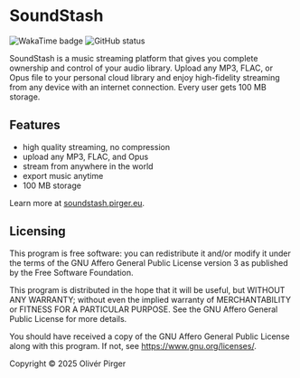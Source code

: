 # SoundStash

![WakaTime badge](https://hackatime-badge.hackclub.com/U078A5HKZ9D/soundstash)
![GitHub status](https://img.shields.io/github/checks-status/4f48/soundstash/main)

SoundStash is a music streaming platform that gives you complete ownership and control of your audio library. Upload any MP3, FLAC, or Opus file to your personal cloud library and enjoy high-fidelity streaming from any device with an internet connection. Every user gets 100 MB storage.

## Features

- high quality streaming, no compression
- upload any MP3, FLAC, and Opus
- stream from anywhere in the world
- export music anytime
- 100 MB storage

Learn more at [soundstash.pirger.eu](https://soundstash.pirger.eu).

## Licensing

This program is free software: you can redistribute it and/or modify it under the terms of the GNU Affero General Public License version 3 as published by the Free Software Foundation.

This program is distributed in the hope that it will be useful, but WITHOUT ANY WARRANTY; without even the implied warranty of MERCHANTABILITY or FITNESS FOR A PARTICULAR PURPOSE. See the GNU Affero General Public License for more details.

You should have received a copy of the GNU Affero General Public License along with this program. If not, see <https://www.gnu.org/licenses/>.

Copyright © 2025 Olivér Pirger
